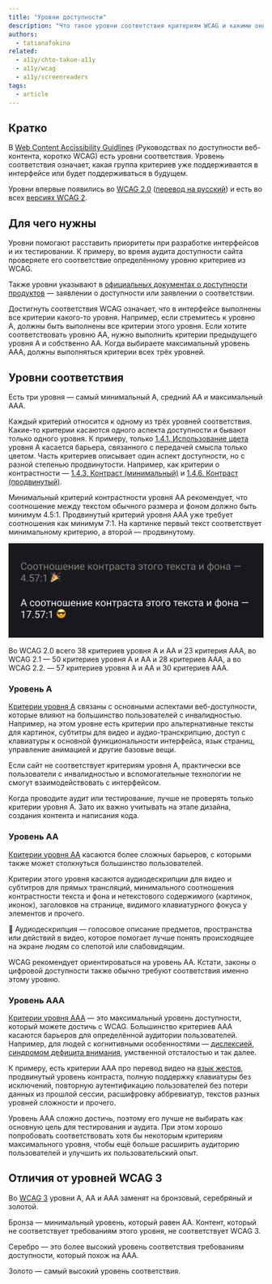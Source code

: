 ```yaml
---
title: "Уровни доступности"
description: "Что такое уровни соответствия критериям WCAG и какими они бывают."
authors:
  - tatianafokina
related:
  - a11y/chto-takoe-a11y
  - a11y/wcag
  - a11y/screenreaders
tags:
  - article
---
```


## Кратко

В [Web Content Accissibility Guidlines](/a11y/wcag/) (Руководствах по доступности веб-контента, коротко WCAG) есть уровни соответствия. Уровень соответствия означает, какая группа критериев уже поддерживается в интерфейсе или будет поддерживаться в будущем.

Уровни впервые появились во [WCAG 2.0](https://www.w3.org/TR/WCAG20/) ([перевод на русский](https://www.w3.org/Translations/WCAG20-ru/)) и есть во всех [версиях WCAG 2](/a11y/wcag/#versii-wcag).

## Для чего нужны

Уровни помогают расставить приоритеты при разработке интерфейсов и их тестировании. К примеру, во время аудита доступности сайта проверяете его соответствие определённому уровню критериев из WCAG.

Также уровни указывают в [официальных документах о доступности продуктов](https://web-standards.ru/articles/a11y-audit-basics/#section-24) — заявлении о доступности или заявлении о соответствии.

Достигнуть соответствия WCAG означает, что в интерфейсе выполнены все критерии какого-то уровня. Например, если стремитесь к уровню A, должны быть выполнены все критерии этого уровня. Если хотите соответствовать уровню AA, нужно выполнить критерии предыдущего уровня A и собственно AA. Когда выбираете максимальный уровень AAA, должны выполняться критерии всех трёх уровней.

## Уровни соответствия

Есть три уровня — самый минимальный A, средний AA и максимальный AAA.

Каждый критерий относится к одному из трёх уровней соответствия. Какие-то критерии касаются одного аспекта доступности и бывают только одного уровня. К примеру, только [1.4.1. Использование цвета](https://www.w3.org/WAI/WCAG21/Understanding/use-of-color.html) уровня A касается барьера, связанного с передачей смысла только цветом. Часть критериев описывает один аспект доступности, но с разной степенью продвинутости. Например, как критерии о контрастности — [1.4.3. Контраст (минимальный)](https://www.w3.org/WAI/WCAG21/Understanding/contrast-minimum.html) и [1.4.6. Контраст (продвинутый)](https://www.w3.org/WAI/WCAG21/Understanding/contrast-enhanced.html).

Минимальный критерий контрастности уровня AA рекомендует, что соотношение между текстом обычного размера и фоном должно быть минимум 4.5:1. Продвинутый критерий уровня AAA уже требует соотношения как минимум 7:1. На картинке первый текст соответствует минимальному критерию, а второй — продвинутому.

![На почти чёрном фоне расположено два текста. Светло-серый текст «соотношение контраста этого цвета и фона — 4.57:1». Белый текст такой же, только в нём указано уже соотношение 17.57:1.](images/0.png)

Во WCAG 2.0 всего 38 критериев уровня A и AA и 23 критерия AAA, во WCAG 2.1 — 50 критериев уровня A и AA и 28 критериев AAA, а во WCAG 2.2. — 57 критериев уровня A и AA и 30 критериев AAA.

### Уровень A

[Критерии уровня A](https://www.w3.org/WAI/WCAG21/quickref/?currentsidebar=%23col_customize&levels=aa%2Caaa) связаны с основными аспектами веб-доступности, которые влияют на большинство пользователей с инвалидностью. Например, на этом уровне есть критерии про альтернативные тексты для картинок, субтитры для видео и аудио-транскрипцию, доступ с клавиатуры к основной функциональности интерфейса, язык страниц, управление анимацией и другие базовые вещи.

Если сайт не соответствует критериям уровня A, практически все пользователи с инвалидностью и вспомогательные технологии не смогут взаимодействовать с интерфейсом.

Когда проводите аудит или тестирование, лучше не проверять только критерии уровня A. Зато их важно учитывать на этапе дизайна, создания контента и написания кода.

### Уровень AA

[Критерии уровня AA](https://www.w3.org/WAI/WCAG21/quickref/?currentsidebar=%23col_customize&levels=a%2Caaa) касаются более сложных барьеров, с которыми также может столкнуться большинство пользователей.

Критерии этого уровня касаются аудиодескрипции для видео и субтитров для прямых трансляций, минимального соотношения контрастности текста и фона и нетекстового содержимого (картинок, иконок), заголовков на странице, видимого клавиатурного фокуса у элементов и прочего.

<aside>

👄 Аудиодескрипция — голосовое описание предметов, пространства или действий в видео, которое помогает лучше понять происходящее на экране людям со слепотой или слабовидящим.

</aside>

WCAG рекомендует ориентироваться на уровень AA. Кстати, законы о цифровой доступности также обычно требуют соответствия именно этому уровню.

### Уровень AAA

[Критерии уровня AAA](https://www.w3.org/WAI/WCAG21/quickref/?currentsidebar=%23col_customize&levels=a%2Caa) — это максимальный уровень доступности, который можете достичь с WCAG. Большинство критериев AAA касаются барьеров для определённой аудитории пользователей. Например, для людей с когнитивными особенностями — [дислексией](https://ru.wikipedia.org/wiki/%D0%94%D0%B8%D1%81%D0%BB%D0%B5%D0%BA%D1%81%D0%B8%D1%8F), [синдромом дефицита внимания](https://ru.wikipedia.org/wiki/%D0%A1%D0%B8%D0%BD%D0%B4%D1%80%D0%BE%D0%BC_%D0%B4%D0%B5%D1%84%D0%B8%D1%86%D0%B8%D1%82%D0%B0_%D0%B2%D0%BD%D0%B8%D0%BC%D0%B0%D0%BD%D0%B8%D1%8F_%D0%B8_%D0%B3%D0%B8%D0%BF%D0%B5%D1%80%D0%B0%D0%BA%D1%82%D0%B8%D0%B2%D0%BD%D0%BE%D1%81%D1%82%D0%B8), умственной отсталостью и так далее.

К примеру, есть критерии AAA про перевод видео на [язык жестов](https://ru.wikipedia.org/wiki/%D0%96%D0%B5%D1%81%D1%82%D0%BE%D0%B2%D1%8B%D0%B5_%D1%8F%D0%B7%D1%8B%D0%BA%D0%B8), продвинутый уровень контраста, полную поддержку клавиатуры без исключений, повторную аутентификацию пользователей без потери данных из прошлой сессии, расшифровку аббревиатур, текстов разных уровней сложности и прочего.

Уровень AAA сложно достичь, поэтому его лучше не выбирать как основную цель для тестирования и аудита. При этом хорошо попробовать соответствовать хотя бы некоторым критериям максимального уровня, чтобы ещё больше расширить аудиторию пользователей и улучшить их пользовательский опыт.

## Отличия от уровней WCAG 3

Во [WCAG 3](https://www.w3.org/TR/wcag-3.0/) уровни A, AA и AAA заменят на бронзовый, серебряный и золотой.

Бронза — минимальный уровень, который равен AA. Контент, который не соответствует требованиям этого уровня, не соответствует WCAG 3.

Серебро — это более высокий уровень соответствия требованиям доступности, который похож на AAA.

Золото — самый высокий уровень соответствия.
